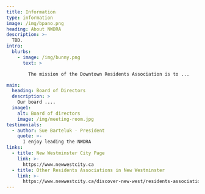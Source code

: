 ```yaml
---
title: Information
type: information
image: /img/bpano.png
heading: About NWDRA
description: >-
  TBD.
intro:
  blurbs:
    - image: /img/bunny.png
      text: >

        The mission of the Downtown Residents Association is to ...

main:
  heading: Board of Directors
  description: >
    Our board ....
  image1:    
    alt: Board of directors
    image: /img/meeting-room.jpg
testimonials:
  - author: Sue Barteluk - President
    quote: >-
      I enjoy leading the NWDRA
links:
  - title: New Westminster City Page
    link: >-
      https://www.newwestcity.ca
  - title: Other Residents Associations in New Westminster
    link: >-
      https://www.newwestcity.ca/discover-new-west/residents-associations
---
```



